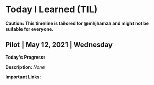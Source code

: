 # Today I Learned (TIL)

**Caution: This timeline is tailored for @mhjhamza and might not be suitable for everyone.**


## Pilot | May 12, 2021 | Wednesday

**Today's Progress:** 


**Description:** *None*

**Important Links:**
